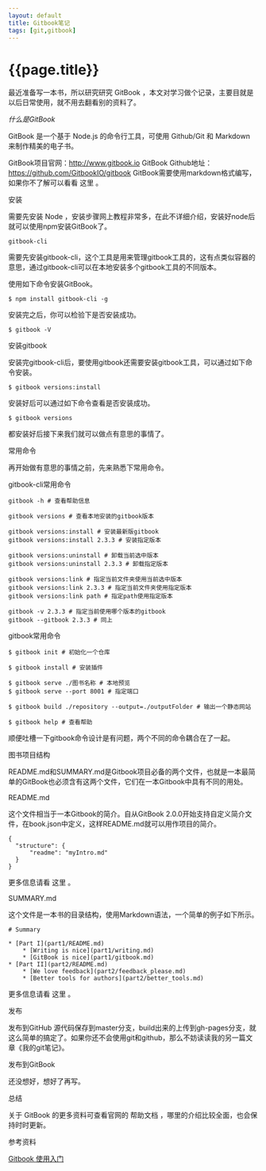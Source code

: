 ```yaml
---
layout: default
title: Gitbook笔记
tags: [git,gitbook]
---
```


# {{page.title}}

最近准备写一本书，所以研究研究 GitBook ，本文对学习做个记录，主要目就是以后日常使用，就不用去翻看别的资料了。

*什么是GitBook*

GitBook 是一个基于 Node.js 的命令行工具，可使用 Github/Git 和 Markdown 来制作精美的电子书。

GitBook项目官网：http://www.gitbook.io
GitBook Github地址：https://github.com/GitbookIO/gitbook
GitBook需要使用markdown格式编写，如果你不了解可以看看 这里 。

安装

需要先安装 Node ，安装步骤网上教程非常多，在此不详细介绍，安装好node后就可以使用npm安装GitBook了。

    gitbook-cli

需要先安装gitbook-cli，这个工具是用来管理gitbook工具的，这有点类似容器的意思，通过gitbook-cli可以在本地安装多个gitbook工具的不同版本。

使用如下命令安装GitBook。

    $ npm install gitbook-cli -g

安装完之后，你可以检验下是否安装成功。

    $ gitbook -V

安装gitbook

安装完gitbook-cli后，要使用gitbook还需要安装gitbook工具，可以通过如下命令安装。

    $ gitbook versions:install

安装好后可以通过如下命令查看是否安装成功。

    $ gitbook versions

都安装好后接下来我们就可以做点有意思的事情了。

常用命令

再开始做有意思的事情之前，先来熟悉下常用命令。

gitbook-cli常用命令

    gitbook -h # 查看帮助信息

    gitbook versions # 查看本地安装的gitbook版本

    gitbook versions:install # 安装最新版gitbook
    gitbook versions:install 2.3.3 # 安装指定版本

    gitbook versions:uninstall # 卸载当前选中版本
    gitbook versions:uninstall 2.3.3 # 卸载指定版本

    gitbook versions:link # 指定当前文件夹使用当前选中版本
    gitbook versions:link 2.3.3 # 指定当前文件夹使用指定版本
    gitbook versions:link path # 指定path使用指定版本

    gitbook -v 2.3.3 # 指定当前使用哪个版本的gitbook
    gitbook --gitbook 2.3.3 # 同上

gitbook常用命令

    $ gitbook init # 初始化一个仓库

    $ gitbook install # 安装插件

    $ gitbook serve ./图书名称 # 本地预览
    $ gitbook serve --port 8001 # 指定端口

    $ gitbook build ./repository --output=./outputFolder # 输出一个静态网站

    $ gitbook help # 查看帮助

顺便吐槽一下gitbook命令设计是有问题，两个不同的命令耦合在了一起。

图书项目结构

README.md和SUMMARY.md是Gitbook项目必备的两个文件，也就是一本最简单的GitBook也必须含有这两个文件，它们在一本Gitbook中具有不同的用处。

README.md

这个文件相当于一本Gitbook的简介。自从GitBook 2.0.0开始支持自定义简介文件，在book.json中定义，这样README.md就可以用作项目的简介。

    {
      "structure": {
          "readme": "myIntro.md"
      }
    }
更多信息请看 这里 。

SUMMARY.md

这个文件是一本书的目录结构，使用Markdown语法，一个简单的例子如下所示。

    # Summary

    * [Part I](part1/README.md)
        * [Writing is nice](part1/writing.md)
        * [GitBook is nice](part1/gitbook.md)
    * [Part II](part2/README.md)
        * [We love feedback](part2/feedback_please.md)
        * [Better tools for authors](part2/better_tools.md)

更多信息请看 这里 。

发布

发布到GitHub 源代码保存到master分支，build出来的上传到gh-pages分支，就这么简单的搞定了。如果你还不会使用git和github，那么不妨读读我的另一篇文章《我的git笔记》。

发布到GitBook

还没想好，想好了再写。

总结

关于 GitBook 的更多资料可查看官网的 帮助文档 ，哪里的介绍比较全面，也会保持时时更新。

参考资料

[Gitbook 使用入门](http://gitbook-zh.wanqingwong.com/)
